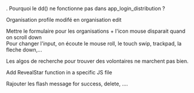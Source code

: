. Pourquoi le dd() ne fonctionne pas dans app_login_distribution ?

Organisation profile modifé en organisation edit

Mettre le formulaire pour les organisations + l'icon mouse disparait quand on scroll down \
Pour changer l'input, on écoute le mouse roll, le touch swip, trackpad, la fleche down,...

Les algos de recherche pour trouver des volontaires ne marchent pas bien.

Add RevealStar function in a specific JS file

Rajouter les flash message for success, delete, ....

